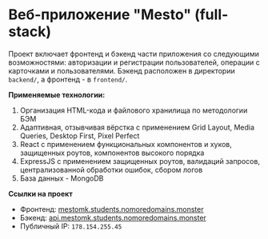 # Веб-приложение "Mesto" (full-stack)

Проект включает фронтенд и бэкенд части приложения со следующими возможностями: авторизации и регистрации пользователей, операции с карточками и пользователями. Бэкенд расположен в директории `backend/`, а фронтенд - в `frontend/`. 

**Применяемые технологии:**
1. Организация HTML-кода и файлового хранилища по методологии БЭМ
2. Адаптивная, отзывчивая вёрстка с применением Grid Layout, Media Queries, Desktop First, Pixel Perfect
3. React с применением функциональных компонентов и хуков, защищенных роутов, компонентов высокого порядка
4. ExpressJS с применением защищенных роутов, валидаций запросов, централизованной обработки ошибок, сбором логов
5. База данных - MongoDB

**Ссылки на проект**
+ Фронтенд: [mestomk.students.nomoredomains.monster](https://mestomk.students.nomoredomains.monster/)
+ Бэкенд: [api.mestomk.students.nomoredomains.monster](https://api.mestomk.students.nomoredomains.monster/)
+ Публичный IP: `178.154.255.45`
